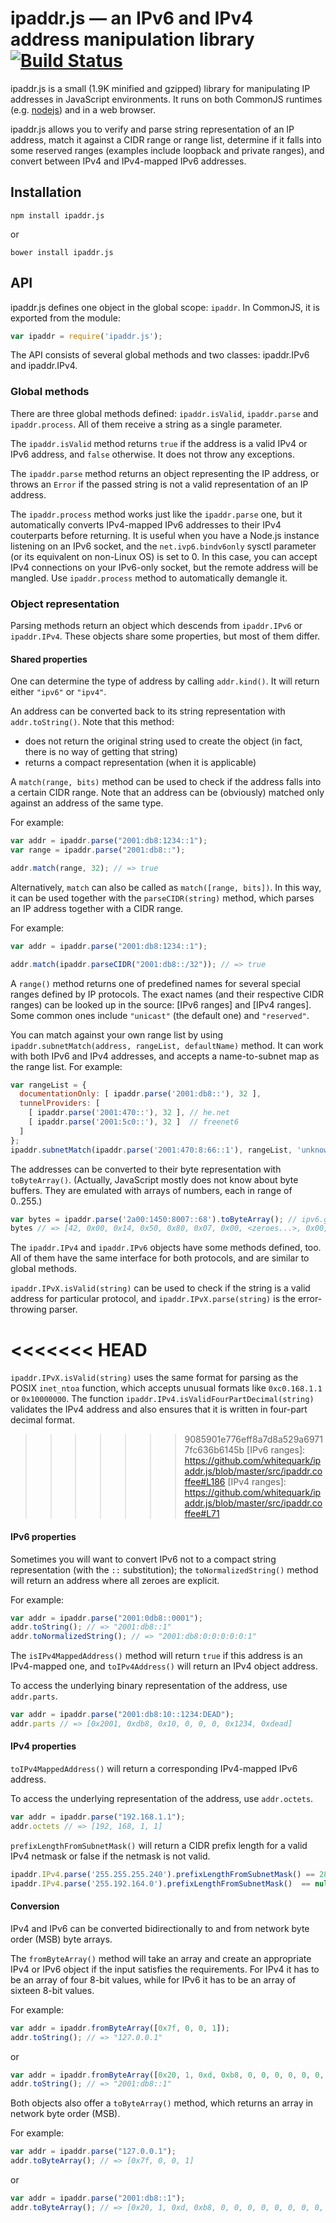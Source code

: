 # ipaddr.js — an IPv6 and IPv4 address manipulation library [![Build Status](https://travis-ci.org/whitequark/ipaddr.js.svg)](https://travis-ci.org/whitequark/ipaddr.js)

ipaddr.js is a small (1.9K minified and gzipped) library for manipulating
IP addresses in JavaScript environments. It runs on both CommonJS runtimes
(e.g. [nodejs]) and in a web browser.

ipaddr.js allows you to verify and parse string representation of an IP
address, match it against a CIDR range or range list, determine if it falls
into some reserved ranges (examples include loopback and private ranges),
and convert between IPv4 and IPv4-mapped IPv6 addresses.

[nodejs]: http://nodejs.org

## Installation

`npm install ipaddr.js`

or

`bower install ipaddr.js`

## API

ipaddr.js defines one object in the global scope: `ipaddr`. In CommonJS,
it is exported from the module:

```js
var ipaddr = require('ipaddr.js');
```

The API consists of several global methods and two classes: ipaddr.IPv6 and ipaddr.IPv4.

### Global methods

There are three global methods defined: `ipaddr.isValid`, `ipaddr.parse` and
`ipaddr.process`. All of them receive a string as a single parameter.

The `ipaddr.isValid` method returns `true` if the address is a valid IPv4 or
IPv6 address, and `false` otherwise. It does not throw any exceptions.

The `ipaddr.parse` method returns an object representing the IP address,
or throws an `Error` if the passed string is not a valid representation of an
IP address.

The `ipaddr.process` method works just like the `ipaddr.parse` one, but it
automatically converts IPv4-mapped IPv6 addresses to their IPv4 couterparts
before returning. It is useful when you have a Node.js instance listening
on an IPv6 socket, and the `net.ivp6.bindv6only` sysctl parameter (or its
equivalent on non-Linux OS) is set to 0. In this case, you can accept IPv4
connections on your IPv6-only socket, but the remote address will be mangled.
Use `ipaddr.process` method to automatically demangle it.

### Object representation

Parsing methods return an object which descends from `ipaddr.IPv6` or
`ipaddr.IPv4`. These objects share some properties, but most of them differ.

#### Shared properties

One can determine the type of address by calling `addr.kind()`. It will return
either `"ipv6"` or `"ipv4"`.

An address can be converted back to its string representation with `addr.toString()`.
Note that this method:
 * does not return the original string used to create the object (in fact, there is
   no way of getting that string)
 * returns a compact representation (when it is applicable)

A `match(range, bits)` method can be used to check if the address falls into a
certain CIDR range.
Note that an address can be (obviously) matched only against an address of the same type.

For example:

```js
var addr = ipaddr.parse("2001:db8:1234::1");
var range = ipaddr.parse("2001:db8::");

addr.match(range, 32); // => true
```

Alternatively, `match` can also be called as `match([range, bits])`. In this way,
it can be used together with the `parseCIDR(string)` method, which parses an IP
address together with a CIDR range.

For example:

```js
var addr = ipaddr.parse("2001:db8:1234::1");

addr.match(ipaddr.parseCIDR("2001:db8::/32")); // => true
```

A `range()` method returns one of predefined names for several special ranges defined
by IP protocols. The exact names (and their respective CIDR ranges) can be looked up
in the source: [IPv6 ranges] and [IPv4 ranges]. Some common ones include `"unicast"`
(the default one) and `"reserved"`.

You can match against your own range list by using
`ipaddr.subnetMatch(address, rangeList, defaultName)` method. It can work with both
IPv6 and IPv4 addresses, and accepts a name-to-subnet map as the range list. For example:

```js
var rangeList = {
  documentationOnly: [ ipaddr.parse('2001:db8::'), 32 ],
  tunnelProviders: [
    [ ipaddr.parse('2001:470::'), 32 ], // he.net
    [ ipaddr.parse('2001:5c0::'), 32 ]  // freenet6
  ]
};
ipaddr.subnetMatch(ipaddr.parse('2001:470:8:66::1'), rangeList, 'unknown'); // => "he.net"
```

The addresses can be converted to their byte representation with `toByteArray()`.
(Actually, JavaScript mostly does not know about byte buffers. They are emulated with
arrays of numbers, each in range of 0..255.)

```js
var bytes = ipaddr.parse('2a00:1450:8007::68').toByteArray(); // ipv6.google.com
bytes // => [42, 0x00, 0x14, 0x50, 0x80, 0x07, 0x00, <zeroes...>, 0x00, 0x68 ]
```

The `ipaddr.IPv4` and `ipaddr.IPv6` objects have some methods defined, too. All of them
have the same interface for both protocols, and are similar to global methods.

`ipaddr.IPvX.isValid(string)` can be used to check if the string is a valid address
for particular protocol, and `ipaddr.IPvX.parse(string)` is the error-throwing parser.

<<<<<<< HEAD
=======
`ipaddr.IPvX.isValid(string)` uses the same format for parsing as the POSIX `inet_ntoa` function, which accepts unusual formats like `0xc0.168.1.1` or `0x10000000`. The function `ipaddr.IPv4.isValidFourPartDecimal(string)` validates the IPv4 address and also ensures that it is written in four-part decimal format.

>>>>>>> 9085901e776eff8a7d8a529a69717fc636b6145b
[IPv6 ranges]: https://github.com/whitequark/ipaddr.js/blob/master/src/ipaddr.coffee#L186
[IPv4 ranges]: https://github.com/whitequark/ipaddr.js/blob/master/src/ipaddr.coffee#L71

#### IPv6 properties

Sometimes you will want to convert IPv6 not to a compact string representation (with
the `::` substitution); the `toNormalizedString()` method will return an address where
all zeroes are explicit.

For example:

```js
var addr = ipaddr.parse("2001:0db8::0001");
addr.toString(); // => "2001:db8::1"
addr.toNormalizedString(); // => "2001:db8:0:0:0:0:0:1"
```

The `isIPv4MappedAddress()` method will return `true` if this address is an IPv4-mapped
one, and `toIPv4Address()` will return an IPv4 object address.

To access the underlying binary representation of the address, use `addr.parts`.

```js
var addr = ipaddr.parse("2001:db8:10::1234:DEAD");
addr.parts // => [0x2001, 0xdb8, 0x10, 0, 0, 0, 0x1234, 0xdead]
```

#### IPv4 properties

`toIPv4MappedAddress()` will return a corresponding IPv4-mapped IPv6 address.

To access the underlying representation of the address, use `addr.octets`.

```js
var addr = ipaddr.parse("192.168.1.1");
addr.octets // => [192, 168, 1, 1]
```

`prefixLengthFromSubnetMask()` will return a CIDR prefix length for a valid IPv4 netmask or
false if the netmask is not valid.

```js
ipaddr.IPv4.parse('255.255.255.240').prefixLengthFromSubnetMask() == 28
ipaddr.IPv4.parse('255.192.164.0').prefixLengthFromSubnetMask()  == null
```

#### Conversion

IPv4 and IPv6 can be converted bidirectionally to and from network byte order (MSB) byte arrays.

The `fromByteArray()` method will take an array and create an appropriate IPv4 or IPv6 object
if the input satisfies the requirements. For IPv4 it has to be an array of four 8-bit values,
while for IPv6 it has to be an array of sixteen 8-bit values.

For example:
```js
var addr = ipaddr.fromByteArray([0x7f, 0, 0, 1]);
addr.toString(); // => "127.0.0.1"
```

or

```js
var addr = ipaddr.fromByteArray([0x20, 1, 0xd, 0xb8, 0, 0, 0, 0, 0, 0, 0, 0, 0, 0, 0, 1])
addr.toString(); // => "2001:db8::1"
```

Both objects also offer a `toByteArray()` method, which returns an array in network byte order (MSB).

For example:
```js
var addr = ipaddr.parse("127.0.0.1");
addr.toByteArray(); // => [0x7f, 0, 0, 1]
```

or

```js
var addr = ipaddr.parse("2001:db8::1");
addr.toByteArray(); // => [0x20, 1, 0xd, 0xb8, 0, 0, 0, 0, 0, 0, 0, 0, 0, 0, 0, 1]
```
